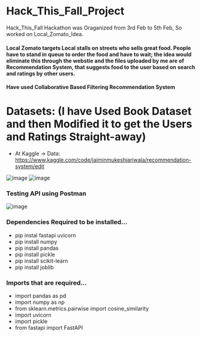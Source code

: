 # Hack_This_Fall_Project
Hack_This_Fall Hackathon was Oraganized from 3rd Feb to 5th Feb, So worked on Local_Zomato_Idea.

#### **Local Zomato targets Local stalls on streets who sells great food. People have to stand in queue to order the food and have to wait; the idea would eliminate this through the webstie and the files uploaded by me are of Recommendation System, that suggests food to the user based on search and ratings by other users.**

#### **Have used Collaborative Based Filtering Recommendation System**

# Datasets: (I have Used Book Dataset and then Modified it to get the Users and Ratings Straight-away)
* At Kaggle -> Data: https://www.kaggle.com/code/jaiminmukeshjariwala/recommendation-system/edit

![image](https://user-images.githubusercontent.com/70468773/217220414-90cb524d-8f39-45d8-9e73-35bf8ee011f1.png)
![image](https://user-images.githubusercontent.com/70468773/217220514-04b42948-5df8-4194-b4b2-e5c6e0bc93be.png)

### **Testing API using Postman**
![image](https://user-images.githubusercontent.com/70468773/217221032-880c7e33-f04e-44da-89af-02f9942de2f7.png)


### **Dependencies Required to be installed...**
* pip instal fastapi uvicorn <br>
* pip install numpy <br>
* pip install pandas <br>
* pip install pickle <br>
* pip install scikit-learn <br>
* pip install joblib <br>

### **Imports that are required...**
* import pandas as pd <br>
* import numpy as np <br>
* from sklearn.metrics.pairwise import cosine_similarity
* import uvicorn
* import pickle
* from fastapi import FastAPI
